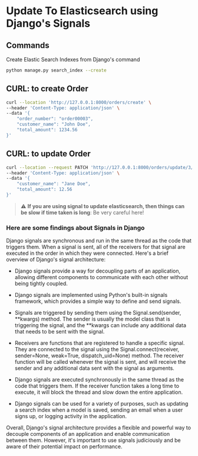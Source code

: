 # Update To Elasticsearch using Django's Signals

## Commands

Create Elastic Search Indexes from Django's command
```sh
python manage.py search_index --create
```

## CURL: to create Order

```sh
curl --location 'http://127.0.0.1:8000/orders/create' \
--header 'Content-Type: application/json' \
--data '{
    "order_number": "order00003",
    "customer_name": "John Doe",
    "total_amount": 1234.56
}'
```

## CURL: to update Order

```sh
curl --location --request PATCH 'http://127.0.0.1:8000/orders/update/3/' \
--header 'Content-Type: application/json' \
--data '{
    "customer_name": "Jane Doe",
    "total_amount": 12.56
}'
```


> :warning: **If you are using signal to update elasticsearch, then things can be slow if time taken is long**: Be very careful here!

### Here are some findings about Signals in Django

Django signals are synchronous and run in the same thread as the code that triggers them. When a signal is sent, all of the receivers for that signal are executed in the order in which they were connected.
Here's a brief overview of Django's signal architecture:

- Django signals provide a way for decoupling parts of an application, allowing different components to communicate with each other without being tightly coupled.

- Django signals are implemented using Python's built-in signals framework, which provides a simple way to define and send signals.
- Signals are triggered by sending them using the Signal.send(sender, **kwargs) method. The sender is usually the model class that is triggering the signal, and the **kwargs can include any additional data that needs to be sent with the signal.

- Receivers are functions that are registered to handle a specific signal. They are connected to the signal using the Signal.connect(receiver, sender=None, weak=True, dispatch_uid=None) method. The receiver function will be called whenever the signal is sent, and will receive the sender and any additional data sent with the signal as arguments.

- Django signals are executed synchronously in the same thread as the code that triggers them. If the receiver function takes a long time to execute, it will block the thread and slow down the entire application.

- Django signals can be used for a variety of purposes, such as updating a search index when a model is saved, sending an email when a user signs up, or logging activity in the application.

Overall, Django's signal architecture provides a flexible and powerful way to decouple components of an application and enable communication between them. However, it's important to use signals judiciously and be aware of their potential impact on performance.